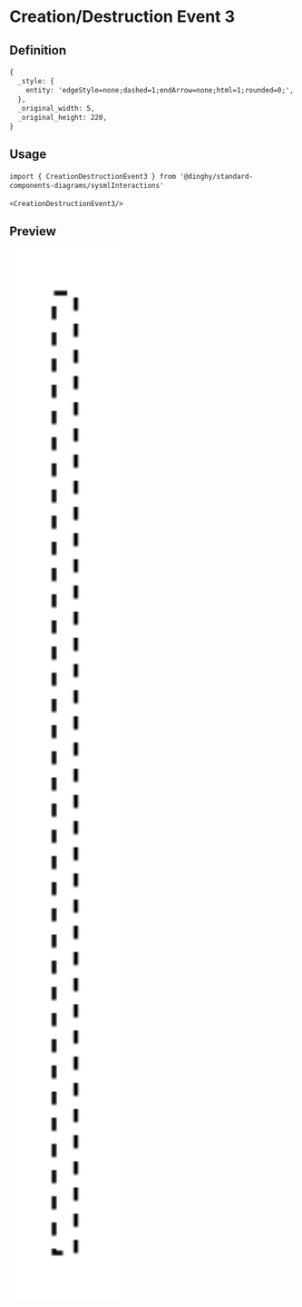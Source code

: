 # Creation/Destruction Event 3

## Definition

```
{
  _style: { 
    entity: 'edgeStyle=none;dashed=1;endArrow=none;html=1;rounded=0;',
  },
  _original_width: 5,
  _original_height: 220,
}
```

## Usage

```
import { CreationDestructionEvent3 } from '@dinghy/standard-components-diagrams/sysmlInteractions'

<CreationDestructionEvent3/>
```

## Preview

<img src="./creation-destruction-event-3.png" width="200"/>
